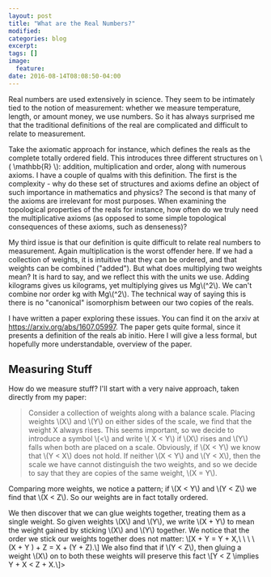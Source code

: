 ```yaml
---
layout: post
title: "What are the Real Numbers?"
modified:
categories: blog
excerpt:
tags: []
image:
  feature:
date: 2016-08-14T08:08:50-04:00
---
```


Real numbers are used extensively in science. They seem to be intimately tied to the notion of measurement: whether we measure temperature, length, or amount money, we use numbers. So it has always surprised me that the traditional definitions of the real are complicated and difficult to relate to measurement.

Take the axiomatic approach for instance, which defines the reals as the complete totally ordered field. This introduces three different structures on \\( \mathbb{R} \\): addition, multiplication and order, along with numerous axioms. I have a couple of qualms with this definition. The first is the complexity - why do these set of structures and axioms define an object of such importance in mathematics and physics? The second is that many of the axioms are irrelevant for most purposes. When examining the topological properties of the reals for instance, how often do we truly need the multiplicative axioms (as opposed to some simple topological consequences of these axioms, such as denseness)?

My third issue is that our definition is quite difficult to relate real numbers to measurement. Again multiplication is the worst offender here. If we had a collection of weights, it is intuitive that they can be ordered, and that weights can be combined ("added"). But what does multiplying two weights mean? It is hard to say, and we reflect this with the units we use. Adding kilograms gives us kilograms, yet multiplying gives us Mg\\(^2\\). We can't combine nor order kg with Mg\\(^2\\). The technical way of saying this is there is no "canonical" isomorphism between our two copies of the reals.

I have written a paper exploring these issues. You can find it on the arxiv at https://arxiv.org/abs/1607.05997. The paper gets quite formal, since it presents a definition of the reals ab initio. Here I will give a less formal, but hopefully more understandable, overview of the paper.

## Measuring Stuff
How do we measure stuff? I'll start with a very naive approach, taken directly from my paper:

>Consider a collection of weights along with a balance scale. Placing weights \\(X\\) and \\(Y\\) on either sides of the scale, we find that the weight X always rises. This seems important, so we decide to introduce a symbol \\(<\\)  and write \\( X < Y\\) if \\(X\\) rises and \\(Y\\) falls when both are placed on a scale. Obviously, if \\(X < Y\\) we know that \\(Y < X\\) does not hold. If neither \\(X < Y\\) and \\(Y < X\\), then the scale we have cannot distinguish the two weights, and so we decide to say that they are copies of the same weight, \\(X = Y\\).

Comparing more weights, we notice a pattern; if \\(X < Y\\) and \\(Y < Z\\) we find that \\(X < Z\\). So our weights are in fact totally ordered.

We then discover that we can glue weights together, treating them as a single weight. So given weights \\(X\\) and \\(Y\\), we write \\(X + Y\\) to mean the weight gained by sticking \\(X\\) and \\(Y\\) together. We notice that the order we stick our weights together does not matter:
\\[X + Y = Y + X,\ \ \ \ (X + Y ) + Z = X + (Y + Z).\\]
We also find that if \\(Y < Z\\), then gluing a weight \\(X\\) on to both these weights will preserve this fact
\\[Y < Z \implies Y + X < Z + X.\\]>



